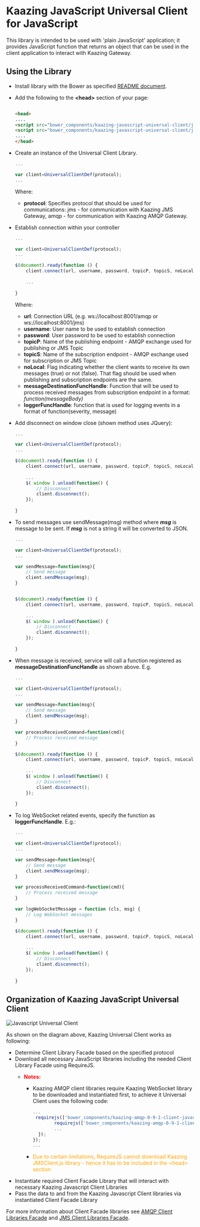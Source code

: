 # Kaazing JavaScript Universal Client for JavaScript
This library is intended to be used with 'plain JavaScript' application; it provides JavaScript function that returns an object that can be used in the client application to interact with Kaazing Gateway.

## Using the Library
- Install library with the Bower as specified [README document][1].
- Add the following to the **\<head\>** section of your page:  
	```html
	
	<head>  
	....    
	<script src="bower_components/kaazing-javascript-universal-client/javascript/src/JavascriptUniversalClient.js"></script>
	<script src="bower_components/kaazing-javascript-universal-client/javascript/src/JmsClient.js"></script>
	....  
	</head>
	```
- Create an instance of the Universal Client Library.
	```javascript
	...
	
	var client=UniversalClientDef(protocol);
	...
	
	```
	Where:
	- **protocol**: Specifies protocol that should be used for communications: jms - for communication with Kaazing JMS Gateway, amqp - for communication with Kaazing AMQP Gateway.

- Establish connection within your controller
	```javascript
	...
	
	var client=UniversalClientDef(protocol);
	...

	$(document).ready(function () {
		client.connect(url, username, password, topicP, topicS, noLocal, messageDestinationFuncHandle,loggerFuncHandle);
		
		...
		
	}
	
	```
	Where:
	- **url**: Connection URL (e.g. ws://localhost:8001/amqp or ws://localhost:8001/jms)
	- **username**: User name to be used to establish connection
	- **password**: User password to be used to establish connection
	- **topicP**: Name of the publishing endpoint - AMQP exchange used for publishing or JMS Topic
	- **topicS**: Name of the subscription endpoint - AMQP exchange used for subscription or JMS Topic
	- **noLocal**: Flag indicating whether the client wants to receive its own messages (true) or not (false). That flag should be used when publishing and subscription endpoints are the same.
	- **messageDestinationFuncHandle**: Function that will be used to process received messages from subscription endpoint in a format: _function(messageBody)_
	- **loggerFuncHandle**: function that is used for logging events in a format of function(severity, message)
- Add disconnect on window close (shown method uses JQuery):
	```javascript
	...
	
	var client=UniversalClientDef(protocol);
	...

	$(document).ready(function () {
		client.connect(url, username, password, topicP, topicS, noLocal, messageDestinationFuncHandle,loggerFuncHandle);
		
		...
		$( window ).unload(function() {
            // Disconnect
            client.disconnect();
        });
		
	}

	```
- To send messages use sendMessage(msg) method
	where _**msg**_ is message to be sent. If _**msg**_ is not a string it will be converted to JSON.
	```javascript
	...
	
	var client=UniversalClientDef(protocol);
	...
	
	var sendMessage=function(msg){
		// Send message
    	client.sendMessage(msg);
	}


	$(document).ready(function () {
		client.connect(url, username, password, topicP, topicS, noLocal, messageDestinationFuncHandle,loggerFuncHandle);
		
		...
		$( window ).unload(function() {
            // Disconnect
            client.disconnect();
        });
		
	}
	```
- When message is received, service will call a function registered as **messageDestinationFuncHandle** as shown above. E.g.  

	```javascript
	...
	
	var client=UniversalClientDef(protocol);
	...
	
	var sendMessage=function(msg){
		// Send message
    	client.sendMessage(msg);
	}

	var processReceivedCommand=function(cmd){
		// Process received message
	}	

	$(document).ready(function () {
		client.connect(url, username, password, topicP, topicS, noLocal, processReceivedCommand,loggerFuncHandle);
		
		...
		$( window ).unload(function() {
            // Disconnect
            client.disconnect();
        });
		
	}	

	```
- To log WebSocket related events, specify the function as **loggerFuncHandle**. E.g.:  
	```javascript
	...
	
	var client=UniversalClientDef(protocol);
	...
	
	var sendMessage=function(msg){
		// Send message
    	client.sendMessage(msg);
	}

	var processReceivedCommand=function(cmd){
		// Process received message
	}	
	
	var logWebSocketMessage = function (cls, msg) {
		// Log WebSocket messages
	}

	$(document).ready(function () {
		client.connect(url, username, password, topicP, topicS, noLocal, processReceivedCommand,logWebSocketMessage);
		
		...
		$( window ).unload(function() {
            // Disconnect
            client.disconnect();
        });
		
	}	
	```

## Organization of Kaazing JavaScript Universal Client   

![][image-1]

As shown on the diagram above, Kaazing Universal Client works as following:
- Determine Client Library Facade based on the specified protocol
- Download all necessary JavaScript libraries including the needed Client Library Facade using RequireJS.
	- <font color='red'> **Notes:** </font>
	
		- Kaazing AMQP client libraries require Kaazing WebSocket library to be downloaded and instantiated first, to achieve it Universal Client uses the following code:

			```javascript
			...
			 requirejs(['bower_components/kaazing-amqp-0-9-1-client-javascript/javascript/WebSocket.js'],function(){
                    requirejs(['bower_components/kaazing-amqp-0-9-1-client-javascript/javascript/Amqp-0-9-1.js', 'bower_components/kaazing-javascript-universal-client/javascript/src/AmqpUniversalClient.js'], function () {
                    ...
              });
            });
            ...
            ```						
            
		- <font color='orange'> Due to certain limitations, RequireJS cannot download Kaazing JMSClient.js library - hence it has to be included in the \<head\> section </font>
- Instantiate required Client Facade Library that will interact with necessary Kaazing Javascript Client Libraries
- Pass the data to and from the Kaazing Javascript Client libraries via instantiated Client Facade Library

For more information about Client Facade libraries see 
[AMQP Client Libraries Facade][2] and [JMS Client Libraries Facade][3].   

[1]:	README.md
[2]:	KaazingAMQPClientLibrariesFacade.md
[3]:	KaazingJMSClientLibrariesFacade.md
[image-1]:	images/JavascriptUniversalClient.png "Javascript Universal Client"